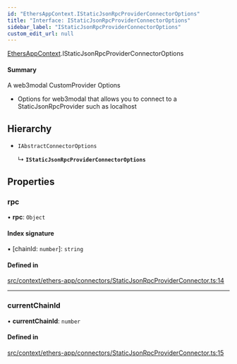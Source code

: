 ```yaml
---
id: "EthersAppContext.IStaticJsonRpcProviderConnectorOptions"
title: "Interface: IStaticJsonRpcProviderConnectorOptions"
sidebar_label: "IStaticJsonRpcProviderConnectorOptions"
custom_edit_url: null
---
```


[EthersAppContext](../modules/EthersAppContext.md).IStaticJsonRpcProviderConnectorOptions

#### Summary
A web3modal CustomProvider Options
- Options for web3modal that allows you to connect to a StaticJsonRpcProvider such as localhost

## Hierarchy

- `IAbstractConnectorOptions`

  ↳ **`IStaticJsonRpcProviderConnectorOptions`**

## Properties

### rpc

• **rpc**: `Object`

#### Index signature

▪ [chainId: `number`]: `string`

#### Defined in

[src/context/ethers-app/connectors/StaticJsonRpcProviderConnector.ts:14](https://github.com/scaffold-eth/eth-hooks/blob/951f765/packages/eth-hooks/src/context/ethers-app/connectors/StaticJsonRpcProviderConnector.ts#L14)

___

### currentChainId

• **currentChainId**: `number`

#### Defined in

[src/context/ethers-app/connectors/StaticJsonRpcProviderConnector.ts:15](https://github.com/scaffold-eth/eth-hooks/blob/951f765/packages/eth-hooks/src/context/ethers-app/connectors/StaticJsonRpcProviderConnector.ts#L15)
